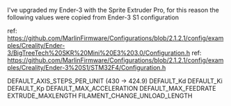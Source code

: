 I've upgraded my Ender-3 with the Sprite Extruder Pro,
for this reason the following values were copied from
Ender-3 S1 configuration

ref: https://github.com/MarlinFirmware/Configurations/blob/2.1.2.1/config/examples/Creality/Ender-3/BigTreeTech%20SKR%20Mini%20E3%203.0/Configuration.h
ref: https://github.com/MarlinFirmware/Configurations/blob/2.1.2.1/config/examples/Creality/Ender-3%20S1/STM32F4/Configuration.h

DEFAULT_AXIS_STEPS_PER_UNIT (430 -> 424.9)
DEFAULT_Kd
DEFAULT_Ki
DEFAULT_Kp
DEFAULT_MAX_ACCELERATION
DEFAULT_MAX_FEEDRATE
EXTRUDE_MAXLENGTH
FILAMENT_CHANGE_UNLOAD_LENGTH
